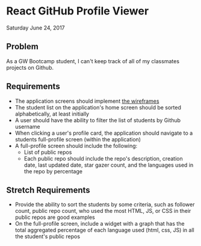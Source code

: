 # React GitHub Profile Viewer
Saturday June 24, 2017

## Problem

As a GW Bootcamp student, I can't keep track of all of my classmates projects on Github.

## Requirements
  - The application screens should implement [the wireframes](https://invis.io/XGCB7IXRH)
  - The student list on the application's home screen should be sorted alphabetically, at least initially
  - A user should have the ability to filter the list of students by Github username
  - When clicking a user's profile card, the application should navigate to a students full-profile screen (within the application)
  - A full-profile screen should include the following:
    - List of public repos
    - Each public repo should include the repo's description, creation date, last updated date, star gazer count, and the languages used in the repo by percentage


## Stretch Requirements

- Provide the ability to sort the students by some criteria, such as follower count, public repo count, who used the most HTML, JS, or CSS in their public repos are good examples
- On the full-profile screen, include a widget with a graph that has the total aggregated percentage of each language used (html, css, JS) in all the student's public repos
